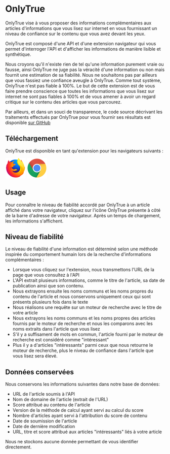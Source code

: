 # OnlyTrue
OnlyTrue vise à vous proposer des informations complémentaires aux articles d'informations que vous lisez sur internet en vous fournissant un niveau de confiance sur le contenu que vous avez devant les yeux.

OnlyTrue est composé d'une API et d'une extension navigateur qui vous permet d'interroger l'API et d'afficher les informations de manière lisible et synthétique.

Nous croyons qu'il n'existe rien de tel qu'une information purement vraie ou fausse, ainsi OnlyTrue ne juge pas la véracité d'une information ou non mais fournit une estimation de sa fiabilité. Nous ne souhaitons pas par ailleurs que vous fassiez une confiance aveugle à OnlyTrue. Comme tout système, OnlyTrue n'est pas fiable à 100%. Le but de cette extension est de vous faire prendre conscience que toutes les informations que vous lisez sur internet ne sont pas fiables à 100% et de vous amener à avoir un regard critique sur le contenu des articles que vous parcourez.

Par ailleurs, et dans un souci de transparence, le code source décrivant les traitements effectués par OnlyTrue pour vous fournir ses résultats est disponible [sur GitHub](https://github.com/onlytrue-fnd)

## Téléchargement
OnlyTrue est disponible en tant qu'extension pour les navigateurs suivants :

<a href="https://addons.mozilla.org/en-US/firefox/addon/onlytrue/"><img src="images/firefox_64x64.png" alt="logo firefox"></a>
<a href="https://chrome.google.com/webstore/detail/onlytrue/jcfpgmcndlcelogjncjamiebkicpijpp"><img src="images/chrome_64x64.png" alt="logo chrome"></a>

## Usage
Pour connaître le niveau de fiabilité accordé par OnlyTrue à un article affiché dans votre navigateur, cliquez sur l'icône OnlyTrue présente à côté de la barre d'adresse de votre navigateur. Après un temps de chargement, les informations s'affichent.

## Niveau de fiabilité
Le niveau de fiabilité d'une information est déterminé selon une méthode inspirée du comportement humain lors de la recherche d'informations complémentaires :

- Lorsque vous cliquez sur l'extension, nous transmettons l'URL de la page que vous consultez à l'API
- L'API extrait plusieurs informations, comme le titre de l'article, sa date de publication ainsi que son contenu.
- Nous extrayons ensuite les noms communs et les noms propres du contenu de l'article et nous conservons uniquement ceux qui sont présents plusieurs fois dans le texte
- Nous réalisons une requête sur un moteur de recherche avec le titre de votre article
- Nous extrayons les noms communs et les noms propres des articles fournis par le moteur de recherche et nous les comparons avec les noms extraits dans l'article que vous lisez
- S'il y a suffisament de mots en commun, l'article fourni par le moteur de recherche est considéré comme "intéressant"
- Plus il y a d'articles "intéressants" parmi ceux que nous retourne le moteur de recherche, plus le niveau de confiance dans l'article que vous lisez sera élevé.

## Données conservées
Nous conservons les informations suivantes dans notre base de données:

- URL de l'article soumis à l'API
- Nom de domaine de l'article (extrait de l'URL)
- Score attribué au contenu de l'article
- Version de la méthode de calcul ayant servi au calcul du score
- Nombre d'articles ayant servi à l'attribution du score de contenu
- Date de soumission de l'article
- Date de dernière modification
- URL, titre et score attribué aux articles "intéressants" liés à votre article

Nous ne stockons aucune donnée permettant de vous identifier directement.
